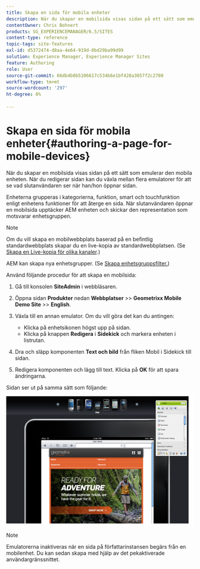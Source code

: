 ```yaml
---
title: Skapa en sida för mobila enheter
description: När du skapar en mobilsida visas sidan på ett sätt som emulerar den mobila enheten. När du redigerar sidan kan du växla mellan flera emulatorer för att se vad slutanvändaren ser när han/hon öppnar sidan.
contentOwner: Chris Bohnert
products: SG_EXPERIENCEMANAGER/6.5/SITES
content-type: reference
topic-tags: site-features
exl-id: d5372474-d8aa-4e64-919d-0bd29ba99d99
solution: Experience Manager, Experience Manager Sites
feature: Authoring
role: User
source-git-commit: 66db4b0b5106617c534b6e1bf428a3057f2c2708
workflow-type: tm+mt
source-wordcount: '297'
ht-degree: 0%

---
```


# Skapa en sida för mobila enheter{#authoring-a-page-for-mobile-devices}

När du skapar en mobilsida visas sidan på ett sätt som emulerar den mobila enheten. När du redigerar sidan kan du växla mellan flera emulatorer för att se vad slutanvändaren ser när han/hon öppnar sidan.

Enheterna grupperas i kategorierna, funktion, smart och touchfunktion enligt enhetens funktioner för att återge en sida. När slutanvändaren öppnar en mobilsida upptäcker AEM enheten och skickar den representation som motsvarar enhetsgruppen.

>[!NOTE]
>
>Om du vill skapa en mobilwebbplats baserad på en befintlig standardwebbplats skapar du en live-kopia av standardwebbplatsen. (Se [Skapa en Live-kopia för olika kanaler](/help/sites-administering/msm-livecopy.md).)
>
>AEM kan skapa nya enhetsgrupper. (Se [Skapa enhetsgruppsfilter.](/help/sites-developing/groupfilters.md))

Använd följande procedur för att skapa en mobilsida:

1. Gå till konsolen **SiteAdmin** i webbläsaren.
1. Öppna sidan **Produkter** nedan **Webbplatser** >> **Geometrixx Mobile Demo Site** >> **English**.

1. Växla till en annan emulator. Om du vill göra det kan du antingen:

   * Klicka på enhetsikonen högst upp på sidan.
   * Klicka på knappen **Redigera** i **Sidekick** och markera enheten i listrutan.

1. Dra och släpp komponenten **Text och bild** från fliken Mobil i Sidekick till sidan.
1. Redigera komponenten och lägg till text. Klicka på **OK** för att spara ändringarna.

Sidan ser ut på samma sätt som följande:

![mobileipademu](assets/mobileipademu.png)

>[!NOTE]
>
>Emulatorerna inaktiveras när en sida på författarinstansen begärs från en mobilenhet. Du kan sedan skapa med hjälp av det pekaktiverade användargränssnittet.
